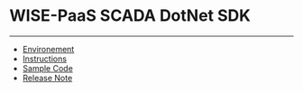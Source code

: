 # WISE-PaaS SCADA DotNet SDK

---
* [Environement](dotnet-sdk/environement.md)
* [Instructions](dotnet-sdk/instruction.md)
* [Sample Code](dotnet-sdk/sample-code.md)
* [Release Note](dotnet-sdk/release-note.md)


